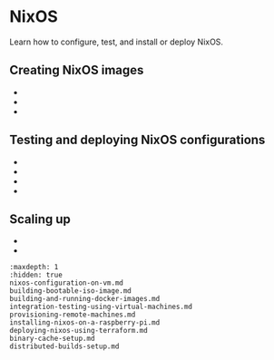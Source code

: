 # NixOS

Learn how to configure, test, and install or deploy NixOS.

## Creating NixOS images

- [](nixos-configuration-on-vm)
- [](building-bootable-iso-image)
- [](building-and-running-docker-images)

## Testing and deploying NixOS configurations

- [](integration-testing-using-virtual-machines)
- [](provisioning-remote-machines-tutorial)
- [](installing-nixos-on-a-raspberry-pi)
- [](deploying-nixos-using-terraform)

## Scaling up

- [](binary-cache-setup)
- [](distributed-build-setup-tutorial)

```{toctree}
:maxdepth: 1
:hidden: true
nixos-configuration-on-vm.md
building-bootable-iso-image.md
building-and-running-docker-images.md
integration-testing-using-virtual-machines.md
provisioning-remote-machines.md
installing-nixos-on-a-raspberry-pi.md
deploying-nixos-using-terraform.md
binary-cache-setup.md
distributed-builds-setup.md
```
